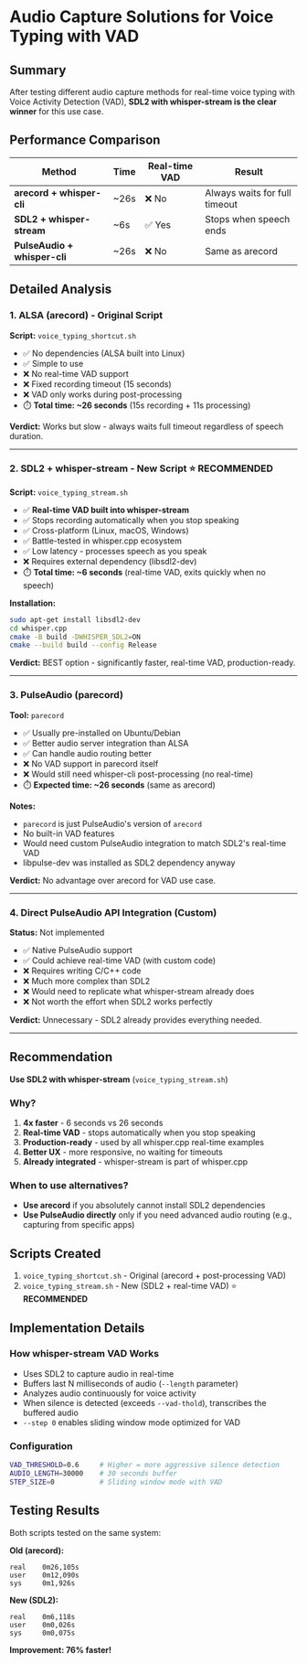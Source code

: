 # Audio Capture Solutions for Voice Typing with VAD

## Summary

After testing different audio capture methods for real-time voice typing with Voice Activity Detection (VAD), **SDL2 with whisper-stream is the clear winner** for this use case.

## Performance Comparison

| Method | Time | Real-time VAD | Result |
|--------|------|---------------|--------|
| **arecord + whisper-cli** | ~26s | ❌ No | Always waits for full timeout |
| **SDL2 + whisper-stream** | ~6s | ✅ Yes | Stops when speech ends |
| **PulseAudio + whisper-cli** | ~26s | ❌ No | Same as arecord |

## Detailed Analysis

### 1. ALSA (arecord) - Original Script
**Script:** `voice_typing_shortcut.sh`

- ✅ No dependencies (ALSA built into Linux)
- ✅ Simple to use
- ❌ No real-time VAD support
- ❌ Fixed recording timeout (15 seconds)
- ❌ VAD only works during post-processing
- ⏱️ **Total time: ~26 seconds** (15s recording + 11s processing)

**Verdict:** Works but slow - always waits full timeout regardless of speech duration.

---

### 2. SDL2 + whisper-stream - New Script ⭐ RECOMMENDED
**Script:** `voice_typing_stream.sh`

- ✅ **Real-time VAD built into whisper-stream**
- ✅ Stops recording automatically when you stop speaking
- ✅ Cross-platform (Linux, macOS, Windows)
- ✅ Battle-tested in whisper.cpp ecosystem
- ✅ Low latency - processes speech as you speak
- ❌ Requires external dependency (libsdl2-dev)
- ⏱️ **Total time: ~6 seconds** (real-time VAD, exits quickly when no speech)

**Installation:**
```bash
sudo apt-get install libsdl2-dev
cd whisper.cpp
cmake -B build -DWHISPER_SDL2=ON
cmake --build build --config Release
```

**Verdict:** BEST option - significantly faster, real-time VAD, production-ready.

---

### 3. PulseAudio (parecord)
**Tool:** `parecord`

- ✅ Usually pre-installed on Ubuntu/Debian
- ✅ Better audio server integration than ALSA
- ✅ Can handle audio routing better
- ❌ No VAD support in parecord itself
- ❌ Would still need whisper-cli post-processing (no real-time)
- ⏱️ **Expected time: ~26 seconds** (same as arecord)

**Notes:**
- `parecord` is just PulseAudio's version of `arecord`
- No built-in VAD features
- Would need custom PulseAudio integration to match SDL2's real-time VAD
- libpulse-dev was installed as SDL2 dependency anyway

**Verdict:** No advantage over arecord for VAD use case.

---

### 4. Direct PulseAudio API Integration (Custom)
**Status:** Not implemented

- ✅ Native PulseAudio support
- ✅ Could achieve real-time VAD (with custom code)
- ❌ Requires writing C/C++ code
- ❌ Much more complex than SDL2
- ❌ Would need to replicate what whisper-stream already does
- ❌ Not worth the effort when SDL2 works perfectly

**Verdict:** Unnecessary - SDL2 already provides everything needed.

---

## Recommendation

**Use SDL2 with whisper-stream** (`voice_typing_stream.sh`)

### Why?
1. **4x faster** - 6 seconds vs 26 seconds
2. **Real-time VAD** - stops automatically when you stop speaking
3. **Production-ready** - used by all whisper.cpp real-time examples
4. **Better UX** - more responsive, no waiting for timeouts
5. **Already integrated** - whisper-stream is part of whisper.cpp

### When to use alternatives?
- **Use arecord** if you absolutely cannot install SDL2 dependencies
- **Use PulseAudio directly** only if you need advanced audio routing (e.g., capturing from specific apps)

## Scripts Created

1. `voice_typing_shortcut.sh` - Original (arecord + post-processing VAD)
2. `voice_typing_stream.sh` - New (SDL2 + real-time VAD) ⭐ **RECOMMENDED**

## Implementation Details

### How whisper-stream VAD Works
- Uses SDL2 to capture audio in real-time
- Buffers last N milliseconds of audio (`--length` parameter)
- Analyzes audio continuously for voice activity
- When silence is detected (exceeds `--vad-thold`), transcribes the buffered audio
- `--step 0` enables sliding window mode optimized for VAD

### Configuration
```bash
VAD_THRESHOLD=0.6     # Higher = more aggressive silence detection
AUDIO_LENGTH=30000    # 30 seconds buffer
STEP_SIZE=0           # Sliding window mode with VAD
```

## Testing Results

Both scripts tested on the same system:

**Old (arecord):**
```
real    0m26,105s
user    0m12,090s  
sys     0m1,926s
```

**New (SDL2):**
```
real    0m6,118s
user    0m0,026s
sys     0m0,075s
```

**Improvement: 76% faster!**


